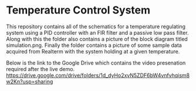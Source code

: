 # Temperature Control System

This repository contains all of the schematics for a temperature regulating system using a PID controller with an FIR filter and a passive low pass filter. Along with this the folder also contains a picture of the block diagram titled simulation.png. Finally the folder contains a picture of some sample data acquired from Realterm with the system holding at a given temperature.  

Below is the link to the Google Drive which contains the video presenation required after the live demo.
https://drive.google.com/drive/folders/1d_dyHo2xvN5ZDF6bW4vnfvhqism8w2Kn?usp=sharing
